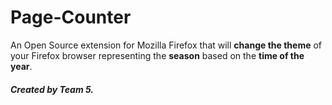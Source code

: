 # Page-Counter

An Open Source extension for Mozilla Firefox that will **change the theme** of your Firefox browser representing the **season** based on the **time of the year**.

##### Created by Team 5.



